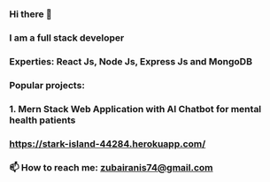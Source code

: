 ### Hi there 👋
### I am a full stack developer
### Experties: React Js, Node Js, Express Js and MongoDB
### Popular projects:
### 1. Mern Stack Web Application with AI Chatbot for mental health patients
### https://stark-island-44284.herokuapp.com/
### 📫 How to reach me: zubairanis74@gmail.com


<!--
**zubair74/zubair74** is a ✨ _special_ ✨ repository because its `README.md` (this file) appears on your GitHub profile.

Here are some ideas to get you started:

- 🔭 I’m currently working on ...
- 🌱 I’m currently learning ...
- 👯 I’m looking to collaborate on ...
- 🤔 I’m looking for help with ...
- 💬 Ask me about ...
- 📫 How to reach me: ...
- 😄 Pronouns: ...
- ⚡ Fun fact: ...
-->
